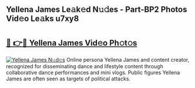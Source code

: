 ## Yellena James Le𝚊k𝚎d N𝚞𝚍es - Part-BP2 Photos Vid𝚎o Le𝚊ks u7xy8

# <h2><a href="http://fbfr2cg.evod.top/?m=Yellena+James">🔗 👉🔴 Yellena James Vid𝚎o Ph𝚘t𝚘s</a></h2>

[![Yellena James N𝚞d𝚎s](https://i.imgur.com/8V9OHl7.gif)](http://fbfr2cg.evod.top/?m=Yellena+James)
Online persona Yellena James and content creator, recognized for disseminating dance and lifestyle content through collaborative dance performances and mini vlogs. Public figures Yellena James are often seen as targets of political attacks. 
